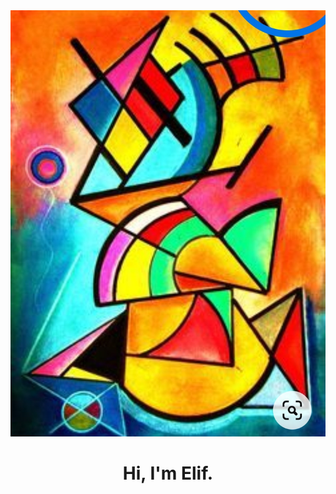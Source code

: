 <img src="https://github.com/elifcanduz/elifcanduz/blob/main/Screenshot_20211206-214150.jpg">

<h1 align="center">Hi, I'm Elif. </h1>
